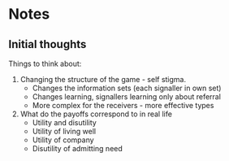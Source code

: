 # Notes

## Initial thoughts

Things to think about:

1. Changing the structure of the game - self stigma.
	-	Changes the information sets (each signaller in own set)
	-	Changes learning, signallers learning only about referral
	-	More complex for the receivers - more effective types
2. What do the payoffs correspond to in real life
	-	Utility and disutility
	-	Utility of living well
	-	Utility of company
	-	Disutility of admitting need
